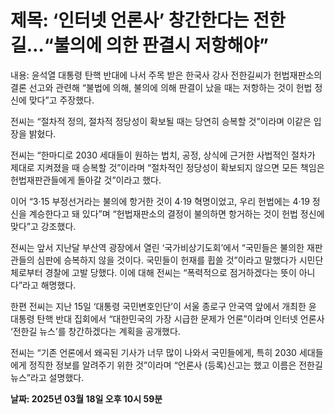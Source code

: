 # **제목: ‘인터넷 언론사’ 창간한다는 전한길…“불의에 의한 판결시 저항해야”**

  내용: 윤석열 대통령 탄핵 반대에 나서 주목 받은 한국사 강사 전한길씨가 헌법재판소의 결론 선고와 관련해 “불법에 의해, 불의에 의해 판결이 났을 때는 저항하는 것이 헌법 정신에 맞다”고 주장했다.

전씨는 “절차적 정의, 절차적 정당성이 확보될 때는 당연히 승복할 것”이라며 이같은 입장을 밝혔다.

전씨는 “한마디로 2030 세대들이 원하는 법치, 공정, 상식에 근거한 사법적인 절차가 제대로 지켜졌을 때 승복할 것”이라며 “절차적인 정당성이 확보되지 않으면 모든 책임은 헌법재판관들에게 돌아갈 것”이라고 했다.

이어 “3·15 부정선거라는 불의에 항거한 것이 4·19 혁명이었고, 우리 헌법에는 4·19 정신을 계승한다고 돼 있다”며 “헌법재판소의 결정이 불의하면 항거하는 것이 헌법 정신에 맞다”고 강조했다.

전씨는 앞서 지난달 부산역 광장에서 열린 ‘국가비상기도회’에서 “국민들은 불의한 재판관들의 심판에 승복하지 않을 것이다. 국민들이 헌재를 휩쓸 것”이라고 말했다가 시민단체로부터 경찰에 고발 당했다. 이에 대해 전씨는 “폭력적으로 점거하겠다는 뜻이 아니다”라고 해명했다.

한편 전씨는 지난 15일 ‘대통령 국민변호인단’이 서울 종로구 안국역 앞에서 개최한 윤 대통령 탄핵 반대 집회에서 “대한민국의 가장 시급한 문제가 언론”이라며 인터넷 언론사 ‘전한길 뉴스’를 창간하겠다는 계획을 공개했다.

전씨는 “기존 언론에서 왜곡된 기사가 너무 많이 나와서 국민들에게, 특히 2030 세대들에게 정직한 정보를 알려주기 위한 것”이라며 “언론사 (등록)신고는 했고 이름은 전한길 뉴스”라고 설명했다.

  **날짜: 2025년 03월 18일 오후 10시 59분**